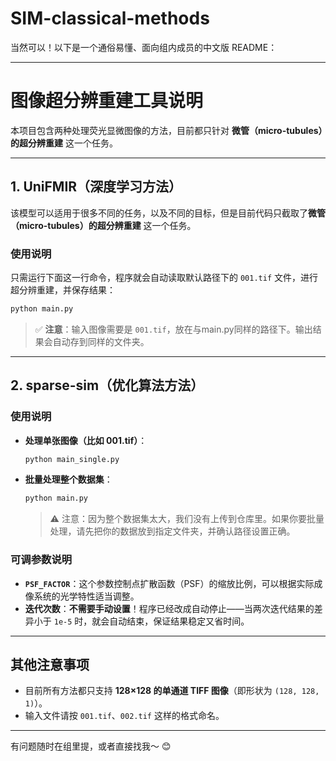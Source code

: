 # SIM-classical-methods
当然可以！以下是一个通俗易懂、面向组内成员的中文版 README：

---

# 图像超分辨重建工具说明

本项目包含两种处理荧光显微图像的方法，目前都只针对 **微管（micro-tubules）的超分辨重建** 这一个任务。

---

## 1. UniFMIR（深度学习方法）
该模型可以适用于很多不同的任务，以及不同的目标，但是目前代码只截取了**微管（micro-tubules）的超分辨重建** 这一个任务。

### 使用说明

只需运行下面这一行命令，程序就会自动读取默认路径下的 `001.tif` 文件，进行超分辨重建，并保存结果：

```bash
python main.py
```

> ✅ **注意**：输入图像需要是 `001.tif`，放在与main.py同样的路径下。输出结果会自动存到同样的文件夹。

---

## 2. sparse-sim（优化算法方法）


### 使用说明

- **处理单张图像（比如 001.tif）**：
  ```bash
  python main_single.py
  ```

- **批量处理整个数据集**：
  ```bash
  python main.py
  ```
  > ⚠️ 注意：因为整个数据集太大，我们没有上传到仓库里。如果你要批量处理，请先把你的数据放到指定文件夹，并确认路径设置正确。

### 可调参数说明

- **`PSF_FACTOR`**：这个参数控制点扩散函数（PSF）的缩放比例，可以根据实际成像系统的光学特性适当调整。
- **迭代次数**：**不需要手动设置**！程序已经改成自动停止——当两次迭代结果的差异小于 `1e-5` 时，就会自动结束，保证结果稳定又省时间。

---

## 其他注意事项

- 目前所有方法都只支持 **128×128 的单通道 TIFF 图像**（即形状为 `(128, 128, 1)`）。
- 输入文件请按 `001.tif`、`002.tif` 这样的格式命名。
---

有问题随时在组里提，或者直接找我～ 😊
